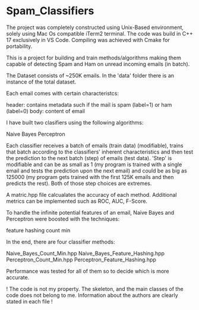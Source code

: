 # Spam_Classifiers

The project was completely constructed using Unix-Based environment, solely using Mac Os compatible iTerm2 terminal. The code was build in C++ 17 exclusively in VS Code. Compiling was achieved with Cmake for portability.

This is a project for building and train methods/algorithms making them capable of detecting Spam and Ham on unread incoming emails (in batch).

The Dataset consists of ~250K emails. In the 'data' folder there is an instance of the total dataset.

Each email comes with certain characteristcs:

header: contains metadata such if the mail is spam (label=1) or ham (label=0)
body: content of email

I have built two clasifiers using the following algorithms:

Naive Bayes
Perceptron

Each classifier receives a batch of emails (train data) (modifiable), trains that batch according to the classifiers' inherent characteristics and then test the prediction to the next batch (step) of emails (test data). 'Step' is modifiable and can be as small as 1 (my program is trained with a single email and tests the prediction upon the next email) and could be as big as 125000 (my program gets trained with the first 125K emails and then predicts the rest). Both of those step choices are extremes.

A matric.hpp file calcualates the accuracy of each method. Additional metrics can be implemented such as ROC, AUC, F-Score.

To handle the infinite potential features of an email, Naive Bayes and Perceptron were boosted with the techniques:

feature hashing
count min

In the end, there are four classifier methods:

Naive_Bayes_Count_Min.hpp
Naive_Bayes_Feature_Hashing.hpp
Perceptron_Count_Min.hpp
Perceptron_Feature_Hashing.hpp

Performance was tested for all of them so to decide which is more accurate.

! The code is not my property. The skeleton, and the main classes of the code does not belong to me. Information about the authors are clearly stated in each file !
